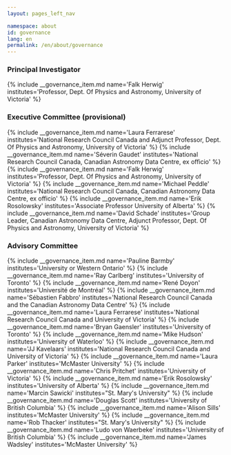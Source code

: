 ```yaml
---
layout: pages_left_nav

namespace: about
id: governance
lang: en
permalink: /en/about/governance
---
```


<!-- Content start -->

<h3>Principal Investigator</h3>
{% include __governance_item.md name='Falk Herwig' institutes='Professor, Dept. Of Physics and Astronomy, University of Victoria' %}

<h3>Executive Committee (provisional)</h3>
{% include __governance_item.md name='Laura Ferrarese' institutes='National Research Council Canada and Adjunct Professor, Dept. Of Physics and Astronomy, University of Victoria' %}
{% include __governance_item.md name='Séverin Gaudet' institutes='National Research Council Canada, Canadian Astronomy Data Centre, ex officio' %}
{% include __governance_item.md name='Falk Herwig' institutes='Professor, Dept. Of Physics and Astronomy, University of Victoria' %}
{% include __governance_item.md name='Michael Peddle' institutes='National Research Council Canada, Canadian Astronomy Data Centre, ex officio' %}
{% include __governance_item.md name='Erik Rosolowsky' institutes='Associate Professor University of Alberta' %}
{% include __governance_item.md name='David Schade' institutes='Group Leader, Canadian Astronomy Data Centre, Adjunct Professor, Dept. Of Physics and Astronomy, University of Victoria' %}


<h3>Advisory Committee</h3>
{% include __governance_item.md name='Pauline Barmby' institutes='University or Western Ontario' %}
{% include __governance_item.md name='Ray Carlberg' institutes='University of Toronto' %}
{% include __governance_item.md name='René Doyon' institutes='Université de Montréal' %}
{% include __governance_item.md name='Sébastien Fabbro' institutes='National Research Council Canada and the Canadian Astronomy Data Centre' %}
{% include __governance_item.md name='Laura Ferrarese' institutes='National Research Council Canada and University of Victoria' %}
{% include __governance_item.md name='Bryan Gaensler' institutes='University of Toronto' %}
{% include __governance_item.md name='Mike Hudson' institutes='University of Waterloo' %}
{% include __governance_item.md name='JJ Kavelaars' institutes='National Research Council Canada and University of Victoria' %}
{% include __governance_item.md name='Laura Parker' institutes='McMaster University' %}
{% include __governance_item.md name='Chris Pritchet' institutes='University of Victoria' %}
{% include __governance_item.md name='Erik Rosolowsky' institutes='University of Alberta' %}
{% include __governance_item.md name='Marcin Sawicki' institutes="St. Mary's University" %}
{% include __governance_item.md name='Douglas Scott' institutes='University of British Columbia' %}
{% include __governance_item.md name='Alison Sills' institutes='McMaster University' %}
{% include __governance_item.md name='Rob Thacker' institutes="St. Mary's University" %}
{% include __governance_item.md name='Ludo von Waerbeke' institutes='University of British Columbia' %}
{% include __governance_item.md name='James Wadsley' institutes='McMaster University' %}


<!-- Content end -->

